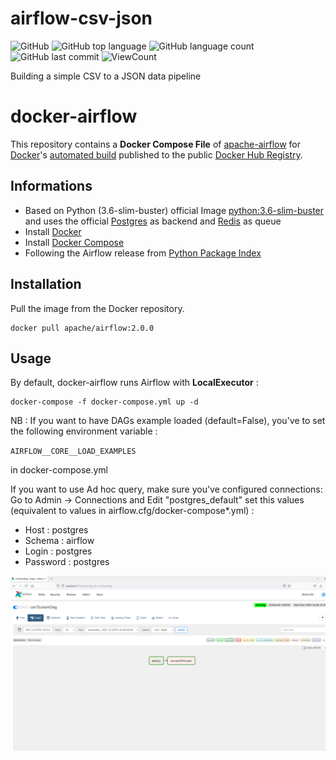 # airflow-csv-json
![GitHub](https://img.shields.io/github/license/fermat01/airflow-csv-json?style=flat)
![GitHub top language](https://img.shields.io/github/languages/top/fermat01/airflow-csv-json?style=flat)
![GitHub language count](https://img.shields.io/github/languages/count/fermat01/airflow-csv-json?style=flat)
![GitHub last commit](https://img.shields.io/github/last-commit/fermat01/airflow-csv-json?style=flat)
![ViewCount](https://views.whatilearened.today/views/github/fermat01/airflow-csv-json.svg?cache=remove)


Building a simple  CSV to a JSON data pipeline

# docker-airflow

This repository contains a **Docker Compose File** of [apache-airflow](https://github.com/apache/incubator-airflow) for [Docker](https://www.docker.com/)'s [automated build](https://hub.docker.com/r/apache/airflow) published to the public [Docker Hub Registry](https://registry.hub.docker.com/).

## Informations

* Based on Python (3.6-slim-buster) official Image [python:3.6-slim-buster](https://hub.docker.com/_/python/) and uses the official [Postgres](https://hub.docker.com/_/postgres/) as backend and [Redis](https://hub.docker.com/_/redis/) as queue
* Install [Docker](https://www.docker.com/)
* Install [Docker Compose](https://docs.docker.com/compose/install/)
* Following the Airflow release from [Python Package Index](https://pypi.python.org/pypi/apache-airflow)

## Installation

Pull the image from the Docker repository.

    docker pull apache/airflow:2.0.0

## Usage

By default, docker-airflow runs Airflow with **LocalExecutor** :

    docker-compose -f docker-compose.yml up -d

NB : If you want to have DAGs example loaded (default=False), you've to set the following environment variable :

`AIRFLOW__CORE__LOAD_EXAMPLES`

in docker-compose.yml

If you want to use Ad hoc query, make sure you've configured connections:
Go to Admin -> Connections and Edit "postgres_default" set this values (equivalent to values in airflow.cfg/docker-compose*.yml) :
- Host : postgres
- Schema : airflow
- Login : postgres
- Password : postgres



![airflow-csv-json/graph.png](https://github.com/fermat01/airflow-csv-json/blob/main/graph.png)



